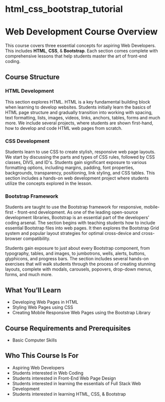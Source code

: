 # html_css_bootstrap_tutorial


# Web Development Course Overview

This course covers three essential concepts for aspiring Web Developers. This includes **HTML**, **CSS**, & **Bootstrap**. Each section comes complete with comprehensive lessons that help students master the art of front-end coding.

## Course Structure

### HTML Development

This section explores HTML. HTML is a key fundamental building block when learning to develop websites. Students initially learn the basics of HTML page structure and gradually transition into working with spacing, text formatting, lists, images, videos, links, anchors, tables, forms and much more. We include several projects, where students are shown first-hand, how to develop and code HTML web pages from scratch.

### CSS Development

Students learn to use CSS to create stylish, responsive web page layouts. We start by discussing the parts and types of CSS rules, followed by CSS classes, DIVS, and ID's. Students gain significant exposure to various formatting options, including margins, padding, font properties, backgrounds, transparency, positioning, link styling, and CSS tables. This section includes a hands-on web development project where students utilize the concepts explored in the lesson.

### Bootstrap Framework

Students are taught to use the Bootstrap framework for responsive, mobile-first - front-end development. As one of the leading open-source development libraries, Bootstrap is an essential part of the developers' coding arsenal. The section begins with teaching students how to include essential Bootstrap files into web pages. It then explores the Bootstrap Grid system and popular layout strategies for optimal cross-device and cross-browser compatibility.

Students gain exposure to just about every Bootstrap component, from typography, tables, and images, to jumbotrons, wells, alerts, buttons, glyphicons, and progress bars. The section includes several hands-on exercises that will walk students through the process of creating stunning layouts, complete with modals, carousels, popovers, drop-down menus, forms, and much more.

## What You’ll Learn

- Developing Web Pages in HTML
- Styling Web Pages using CSS
- Creating Mobile Responsive Web Pages using the Bootstrap Library

## Course Requirements and Prerequisites

- Basic Computer Skills

## Who This Course Is For

- Aspiring Web Developers
- Students interested in Web Coding
- Students interested in Front-End Web Page Design
- Students interested in learning the essentials of Full Stack Web Development
- Students interested in learning HTML, CSS, & Bootstrap
